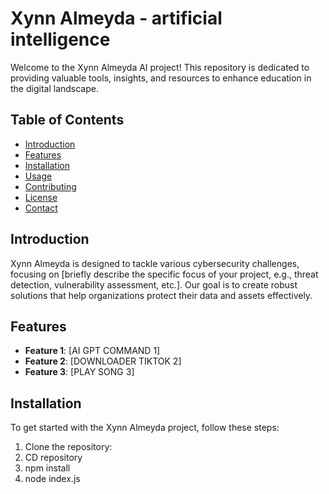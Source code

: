 # Xynn Almeyda - artificial intelligence

Welcome to the Xynn Almeyda AI project! This repository is dedicated to providing valuable tools, insights, and resources to enhance education in the digital landscape.

## Table of Contents

- [Introduction](#introduction)
- [Features](#features)
- [Installation](#installation)
- [Usage](#usage)
- [Contributing](#contributing)
- [License](#license)
- [Contact](#contact)

## Introduction

Xynn Almeyda is designed to tackle various cybersecurity challenges, focusing on [briefly describe the specific focus of your project, e.g., threat detection, vulnerability assessment, etc.]. Our goal is to create robust solutions that help organizations protect their data and assets effectively.

## Features

- **Feature 1**: [AI GPT COMMAND 1]
- **Feature 2**: [DOWNLOADER TIKTOK 2]
- **Feature 3**: [PLAY SONG 3]

## Installation

To get started with the Xynn Almeyda project, follow these steps:

1. Clone the repository:
2. CD repository
3. npm install
4. node index.js
